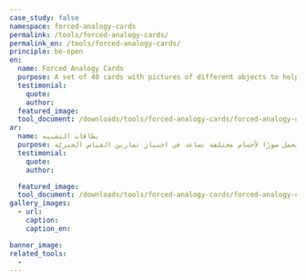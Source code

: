 ```yaml
---
case_study: false
namespace: forced-analogy-cards
permalink: /tools/forced-analogy-cards/
permalink_en: /tools/forced-analogy-cards/
principle: be-open
en:
  name: Forced Analogy Cards
  purpose: A set of 40 cards with pictures of different objects to help go through a forced analogy exercise.
  testimonial:
    quote:
    author:
  featured_image:
  tool_document: /downloads/tools/forced-analogy-cards/forced-analogy-cards.pdf
ar:
  name: بطاقات التشبيه
  purpose: مجموعة مكوّنة من 40 بطاقة تحمل صورًا لأجسام مختلفة تساعد في اجتياز تمارين القياس الجبريّة.
  testimonial:
    quote:
    author:

  featured_image:
  tool_document: /downloads/tools/forced-analogy-cards/forced-analogy-cards.pdf
gallery_images:
  - url:
    caption:
    caption_en:

banner_image:
related_tools:
  -
---
```

